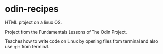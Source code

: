 # odin-recipes
HTML project on a linux OS.

Project from the Fundamentals Lessons of The Odin Project.

Teaches how to write code on Linux by opening files from terminal and also use ``git`` from terminal.
